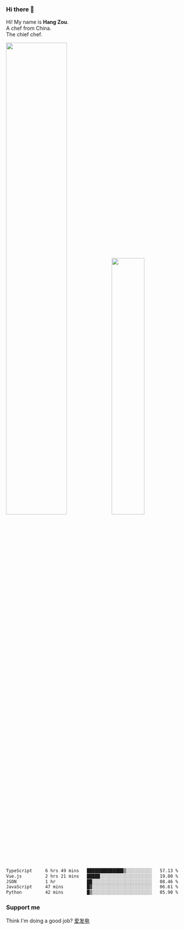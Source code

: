 ### Hi there 👋

Hi! My name is **Hang Zou**.  
A chef from China.  
The chief chef.

<img align="" width="57.5%" src="https://github-readme-stats.vercel.app/api?username=zouhangwithsweet&hide_title=true&hide_border=true&show_icons=true&include_all_commits=true&line_height=21" /><img align="" width="42.4%" src="https://github-readme-stats.vercel.app/api/top-langs/?username=zouhangwithsweet&hide_title=true&hide_border=true&layout=compact" />

<!--START_SECTION:waka-->

```txt
TypeScript     6 hrs 49 mins   ██████████████▒░░░░░░░░░░   57.13 %
Vue.js         2 hrs 21 mins   █████░░░░░░░░░░░░░░░░░░░░   19.80 %
JSON           1 hr            ██░░░░░░░░░░░░░░░░░░░░░░░   08.46 %
JavaScript     47 mins         █▓░░░░░░░░░░░░░░░░░░░░░░░   06.61 %
Python         42 mins         █▒░░░░░░░░░░░░░░░░░░░░░░░   05.90 %
```

<!--END_SECTION:waka-->

### Support me

Think I'm doing a good job? [爱发电](https://afdian.net/@zouhangsweet)
